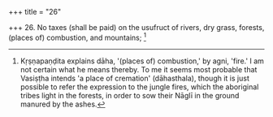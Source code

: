 +++
title = "26"

+++
26. No taxes (shall be paid) on the usufruct of rivers, dry grass, forests, (places of) combustion, and mountains; [^19] 


[^19]:  Kṛṣṇapaṇḍita explains dāha, '(places of) combustion,' by agni, 'fire.' I am not certain what he means thereby. To me it seems most probable that Vasiṣṭha intends 'a place of cremation' (dāhasthala), though it is just possible to refer the expression to the jungle fires, which the aboriginal tribes light in the forests, in order to sow their Nāglī in the ground manured by the ashes.
